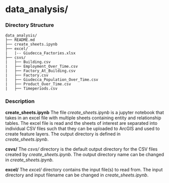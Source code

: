 # data_analysis/

### Directory Structure 
```
data_analysis/
├── README.md
├── create_sheets.ipynb
├── excel/
|   |-- Giudecca_Factories.xlsx
├── csvs/
|   ├── Building.csv
|   ├── Employment_Over_Time.csv
|   ├── Factory_At_Building.csv
|   ├── Factory.csv
|   ├── Giudecca_Population_Over_Time.csv
|   ├── Product_Over_Time.csv
|   ├── Timeperiods.csv
```

### Description 

**create_sheets.ipynb** The file *create_sheets.ipynb* is a jupyter notebook that takes in an excel file with multiple sheets containing entity and relationship tables. The excel file is read and the sheets of interest are separated into individual CSV files such that they can be uploaded to ArcGIS and used to create feature layers. The output directory is defined in *create_sheets.ipynb*. 

**csvs/** The *csvs/* directory is the default output directory for the CSV files created by *create_sheets.ipynb*. The output directory name can be changed in *create_sheets.ipynb*. 

**excel/** The *excel/* directory contains the input file(s) to read from. The input directory and input filename can be changed in *create_sheets.ipynb*. 

